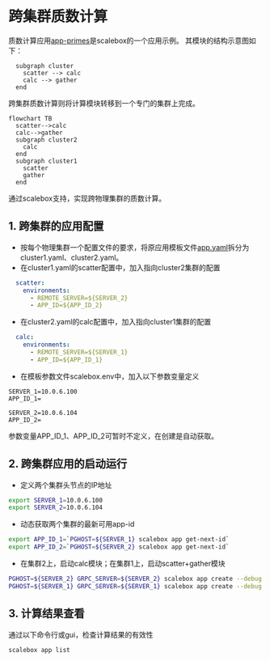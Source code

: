 # 跨集群质数计算

质数计算应用[app-primes](../../examples/app-primes/)是scalebox的一个应用示例。
其模块的结构示意图如下：
```mermaid
  subgraph cluster
    scatter --> calc
    calc --> gather
  end
```
跨集群质数计算则将计算模块转移到一个专门的集群上完成。
```mermaid
flowchart TB
  scatter-->calc
  calc-->gather
  subgraph cluster2
    calc
  end
  subgraph cluster1
    scatter
    gather
  end
```

通过scalebox支持，实现跨物理集群的质数计算。

## 1. 跨集群的应用配置

- 按每个物理集群一个配置文件的要求，将原应用模板文件[app.yaml](../../examples/app-primes/app.yaml)拆分为cluster1.yaml、cluster2.yaml。
- 在cluster1.yaml的scatter配置中，加入指向cluster2集群的配置
```yaml
  scatter:
    environments:
      - REMOTE_SERVER=${SERVER_2}
      - APP_ID=${APP_ID_2}
```
- 在cluster2.yaml的calc配置中，加入指向cluster1集群的配置
```yaml
  calc:
    environments:
      - REMOTE_SERVER=${SERVER_1}
      - APP_ID=${APP_ID_1}
```
- 在模板参数文件scalebox.env中，加入以下参数变量定义
```
SERVER_1=10.0.6.100
APP_ID_1=

SERVER_2=10.0.6.104
APP_ID_2=
```
参数变量APP_ID_1、APP_ID_2可暂时不定义，在创建是自动获取。

## 2. 跨集群应用的启动运行

-  定义两个集群头节点的IP地址
```sh
export SERVER_1=10.0.6.100
export SERVER_2=10.0.6.104
```
- 动态获取两个集群的最新可用app-id
```sh
export APP_ID_1=`PGHOST=${SERVER_1} scalebox app get-next-id`
export APP_ID_2=`PGHOST=${SERVER_2} scalebox app get-next-id`
```
- 在集群2上，启动calc模块；在集群1上，启动scatter+gather模块
```sh
PGHOST=${SERVER_2} GRPC_SERVER=${SERVER_2} scalebox app create --debug cluster2.yaml
PGHOST=${SERVER_1} GRPC_SERVER=${SERVER_1} scalebox app create --debug cluster1.yaml
```
## 3. 计算结果查看
通过以下命令行或gui，检查计算结果的有效性
```
scalebox app list
```
